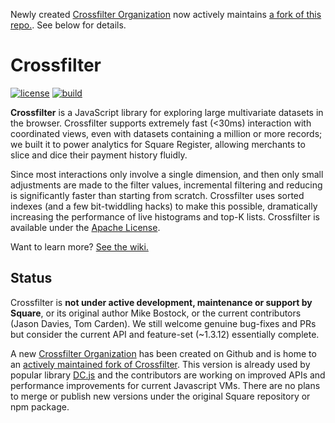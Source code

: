 Newly created [Crossfilter Organization](https://github.com/crossfilter) now actively maintains [a fork of this repo.](https://github.com/crossfilter/crossfilter). See below for details.

# Crossfilter

[![license](https://img.shields.io/badge/license-apache_2.0-blue.svg?style=flat)](https://raw.githubusercontent.com/square/crossfilter/master/LICENSE)
[![build](https://travis-ci.org/square/crossfilter.svg?branch=master)](https://travis-ci.org/square/crossfilter)

**Crossfilter** is a JavaScript library for exploring large multivariate datasets in the browser. Crossfilter supports extremely fast (<30ms) interaction with coordinated views, even with datasets containing a million or more records; we built it to power analytics for Square Register, allowing merchants to slice and dice their payment history fluidly.

Since most interactions only involve a single dimension, and then only small adjustments are made to the filter values, incremental filtering and reducing is significantly faster than starting from scratch. Crossfilter uses sorted indexes (and a few bit-twiddling hacks) to make this possible, dramatically increasing the performance of live histograms and top-K lists. Crossfilter is available under the [Apache License](/LICENSE).

Want to learn more? [See the wiki.](https://github.com/square/crossfilter/wiki)

## Status

Crossfilter is **not under active development, maintenance or support by Square**, or its original author Mike Bostock, or the current contributors (Jason Davies, Tom Carden). We still welcome genuine bug-fixes and PRs but consider the current API and feature-set (~1.3.12) essentially complete.

A new [Crossfilter Organization](https://github.com/crossfilter) has been created on Github and is home to an [actively maintained fork of Crossfilter](https://github.com/crossfilter/crossfilter). This version is already used by popular library [DC.js](https://dc-js.github.io/dc.js/) and the contributors are working on improved APIs and performance improvements for current Javascript VMs. There are no plans to merge or publish new versions under the original Square repository or npm package.
